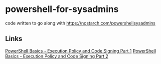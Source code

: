 # powershell-for-sysadmins
code written to go along with https://nostarch.com/powershellsysadmins
## Links
[PowerShell Basics - Execution Policy and Code Signing Part 1](https://www.darkoperator.com/blog/2013/3/5/powershell-basics-execution-policy-part-1.html)
[PowerShell Basics - Execution Policy and Code Signing Part 2](https://www.darkoperator.com/blog/2013/3/21/powershell-basics-execution-policy-and-code-signing-part-2.html)
